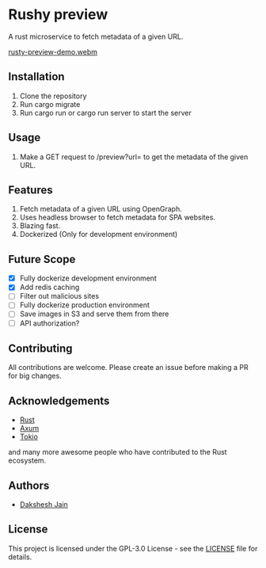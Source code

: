# Rushy preview

A rust microservice to fetch metadata of a given URL.

[rusty-preview-demo.webm](https://github.com/user-attachments/assets/5cf11531-f78a-4937-a707-4054f6e217c5)

## Installation

1. Clone the repository
2. Run cargo migrate
3. Run cargo run or cargo run server to start the server

## Usage

1. Make a GET request to /preview?url=<url> to get the metadata of the given URL.

## Features

1. Fetch metadata of a given URL using OpenGraph.
2. Uses headless browser to fetch metadata for SPA websites.
3. Blazing fast.
4. Dockerized (Only for development environment)

## Future Scope

- [x] Fully dockerize development environment
- [x] Add redis caching
- [ ] Filter out malicious sites
- [ ] Fully dockerize production environment
- [ ] Save images in S3 and serve them from there
- [ ] API authorization?

## Contributing

All contributions are welcome. Please create an issue before making a PR for big changes.

## Acknowledgements

- [Rust](https://www.rust-lang.org/)
- [Axum](https://github.com/tokio-rs/axum)
- [Tokio](https://tokio.rs/)

and many more awesome people who have contributed to the Rust ecosystem.

## Authors

- [Dakshesh Jain](https://dakshesh.me)

## License

This project is licensed under the GPL-3.0 License - see the [LICENSE](LICENSE) file for details.
